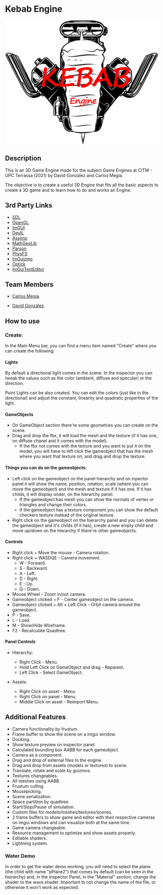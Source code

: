 # Kebab Engine

![David](/docs/Images/Kebab_engine_image.png)

## Description

This is an 3D Game Engine made for the subject Game Engines at CITM - UPC Terrassa (2021) by David González and Carlos Megia.

The objective is to create a useful 3D Engine that fits all the basic aspects to create a 3D game and to learn how to do and works an Engine.

## 3rd Party Links

- [SDL](https://www.libsdl.org/)
- [OpenGL](https://www.opengl.org/)
- [ImGUI](https://github.com/ocornut/imgui)
- [DevIL](http://openil.sourceforge.net/)
- [Assimp](https://github.com/assimp/assimp)
- [MathGeoLib](https://github.com/juj/MathGeoLib)
- [Parson](https://github.com/kgabis/parson)
- [PhysFS](https://github.com/icculus/physfs)
- [ImGuizmo](https://github.com/CedricGuillemet/ImGuizmo)
- [Optick](https://github.com/bombomby/optick)
- [ImGuiTextEditor](https://github.com/BalazsJako/ImGuiColorTextEdit)

## Team Members

- [Carlos Megia](https://github.com/Chuchocoronel).

- [David González](https://github.com/MagiX7).

## How to use

### Create:

In the Main Menu bar, you can find a menu item named "Create" where you can create the following:

#### Lights

By default a directional light comes in the scene. In the inspector you can tweak the values such as the color (ambient, diffuse and specular) or the direction.

Point Lights can be also created. You can edit the colors (just like in the directional) and adjust the constant, linearity and quadratic properties of the light.

#### GameObjects

- On GameObject section there're some geometries you can create on the scene.
- Drag and drop the fbx, it will load the mesh and the texture (if it has one, on diffuse chanel and it comes with the model).
  * If the fbx not comes with the texture and you want to put it on the model, you will have to left click the gameobject that has the mesh where you want that texture on, and drag and drop the texture.

#### Things you can do on the gameobjects:

- Left click on the gameobject on the panel hierarchy and on inpector panel it will show the name, position, rotation, scale (where you can move the gameobject) and the mesh and texture if it has one. If it has childs, it will display under, on the hierarchy panel.
  * If the gameobject has mesh you can show the normals of vertex or triangles and change their colors.
  * If the gameobject has a texture component you can show the default checkers texture instead of the original texture.
- Right click on the gameobject on the hierarchy panel and you can delete the gameobject and it's childs (if it has), create a new empty child and move up/down on the hierarchy if there're other gameobjects.

#### Controls

- Right click + Move the mouse - Camera rotation.
- Right click + WASDQE - Camera movement.
  * W - Forward.
  * S - Backward.
  * A - Left.
  * D - Right.
  * E - Up.
  * Q - Down.
- Mouse Wheel - Zoom in/out camera.
- Gameobject clicked + F - Center gameobject on the camera.
- Gameobject clicked + Alt + Left Click - Orbit camera around the gameobject.
- P - Save.
- L - Load.
- M - Show/Hide Wireframe.
- F2 - Recalculate Quadtree.

#### Panel Controls

- Hierarchy:
  * Right Click - Menu.
  * Hold Left Click on GameObject and drag - Reparent.
  * Left Click - Select GameObject.

- Assets:
  * Right Click on asset - Menu.
  * Right Click on panel - Menu.
  * Middle Click on asset - Reimport Menu.

## Additional Features

- Camera functionality by frustum.
- Frame buffer to show the scene on a imgui window.
- Docking.
- Show texture preview on inspector panel.
- Calculated bounding box AABB for each gameobject.
- Camera as a component.
- Drag and drop of external files to the engine.
- Drag and drop from assets (models or textures) to scene.
- Translate, rotate and scale by guizmos.
- Textures changeables.
- All meshes using AABB.
- Frustum culling.
- Mousepicking.
- Scene serialization.
- Space partition by quadtree.
- Start/Stop/Pause of simulation.
- Custom files for models/meshes/textures/scenes.
- 2 frame buffers to show game and editor with their respective cameras on imgui windows and can visualize both at the same time.
- Game camera changeable.
- Resource management to optimize and show assets properly.
- Editable shaders.
- Lightning system.

### Water Demo

In order to get the water demo working, you will need to select the plane (the child with name "pPlane2") that comes by default (can be seen in the hierarchy) and, in the Inspector Panel, in the "Material" section, change the shader to the wave.shader.
Important to not change the name of the file, or otherwise it won't work as expected.

